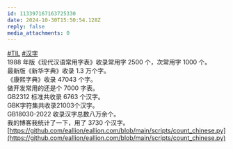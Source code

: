 ```yaml
---
id: 113397167163725330
date: 2024-10-30T15:50:54.128Z
reply: false
media_attachments: 0
---
```


[#TIL](https://e5n.cc/tags/TIL) [#汉字](https://e5n.cc/tags/%E6%B1%89%E5%AD%97)   
1988 年版《现代汉语常用字表》收录常用字 2500 个，次常用字 1000 个。  
最新版《新华字典》收录 1.3 万个字。  
《康熙字典》收录 47043 个字。  
做开发常用的还是个 7000 字表。  
GB2312 标准共收录 6763 个汉字。  
GBK字符集共收录21003个汉字。  
GB18030-2022 收录汉字总数八万余个。  
我的博客我统计了一下，用了 3730 个汉字。  
[https://github.com/eallion/eallion.com/blob/main/scripts/count_chinese.py](https://github.com/eallion/eallion.com/blob/main/scripts/count_chinese.py)

